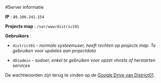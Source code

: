 #Server informatie

**IP** : `89.106.241.154`

**Projects map** : `/var/www/district01`

**Gebruikers** :
* `district01` - *normale systeemuser, heeft rechten op projects map. Te gebruiken
voor updates aan projectdata*

* `d01admin` - *sudoer, enkel te gebruiken voor opzet vhosts of herstarten services*

De wachtwoorden zijn terug te vinden op de [Google Drive van District01](https://docs.google.com/spreadsheets/d/1V7iQY1fIRItWgxMZLqDLJ0XF65TW_Z4rqBSR7y_9RmY "Google Drive van District01").